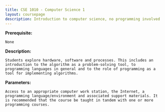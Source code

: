 ```yaml
---
title: CSE 1010 - Computer Science 1
layout: coursepage
description: Introduction to computer science, no programming involved
---
```

    
**Prerequisite:**

    None 

**Description:**

    Students explore hardware, software and processes. This includes an introduction to the algorithm as a problem-solving tool, to programming languages in general and to the role of programming as a tool for implementing algorithms.

**Parameters:**

    Access to an appropriate computer work station, the Internet, a programming language/environment and associated support materials. It is recommended that the course be taught in tandem with one or more programming courses.

